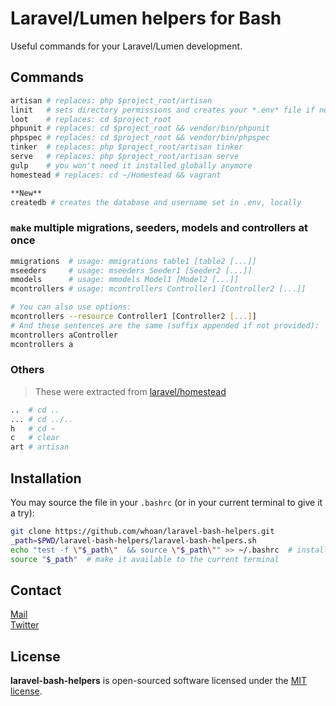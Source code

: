 Laravel/Lumen helpers for Bash
==============================

Useful commands for your Laravel/Lumen development.

## Commands

```bash
artisan # replaces: php $project_root/artisan
linit   # sets directory permissions and creates your *.env* file if necessary
loot    # replaces: cd $project_root
phpunit # replaces: cd $project_root && vendor/bin/phpunit
phpspec # replaces: cd $project_root && vendor/bin/phpspec
tinker  # replaces: php $project_root/artisan tinker
serve   # replaces: php $project_root/artisan serve
gulp    # you won't need it installed globally anymore
homestead # replaces: cd ~/Homestead && vagrant

**New**
createdb # creates the database and username set in .env, locally
```

### `make` multiple migrations, seeders, models and controllers at once

```bash
mmigrations  # usage: mmigrations table1 [table2 [...]]
mseeders     # usage: mseeders Seeder1 [Seeder2 [...]]
mmodels      # usage: mmodels Model1 [Model2 [...]]
mcontrollers # usage: mcontrollers Controller1 [Controller2 [...]]

# You can also use options:
mcontrollers --resource Controller1 [Controller2 [...]]
# And these sentences are the same (suffix appended if not provided):
mcontrollers aController
mcontrollers a
```

### Others

> These were extracted from [laravel/homestead][laravel-homestead]

```bash
..  # cd ..
... # cd ../..
h   # cd ~
c   # clear
art # artisan
```

## Installation

You may source the file in your `.bashrc` (or in your current terminal to give it a try):

```bash
git clone https://github.com/whoan/laravel-bash-helpers.git
_path=$PWD/laravel-bash-helpers/laravel-bash-helpers.sh
echo "test -f \"$_path\"  && source \"$_path\"" >> ~/.bashrc  # install it in your .bashrc
source "$_path"  # make it available to the current terminal
```

## Contact

[Mail][mail]  
[Twitter][twitter]

## License

**laravel-bash-helpers** is open-sourced software licensed under the [MIT license](http://opensource.org/licenses/MIT).

[mail]: mailto:juaneabadie@gmail.com
[twitter]: https://twitter.com/_whoan_
[laravel-homestead]: https://github.com/laravel/homestead
